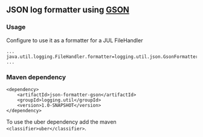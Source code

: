 ## JSON log formatter using [GSON](https://github.com/google/gson)

### Usage
Configure to use it as a formatter for a JUL FileHandler
```
...
java.util.logging.FileHandler.formatter=logging.util.json.GsonFormatter
...
```

### Maven dependency
```
<dependency>
    <artifactId>json-formatter-gson</artifactId>
    <groupId>logging.util</groupId>
    <version>1.0-SNAPSHOT</version>
</dependency>
```
To use the uber dependency add the maven `<classifier>uber</classifier>`.
